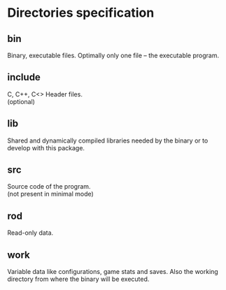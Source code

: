 # Directories specification

## bin

Binary, executable files. Optimally only one file – the executable program.

## include

C, C++, C<> Header files.\
(optional)

## lib

Shared and dynamically compiled libraries needed by the binary or to develop with this package.

## src

Source code of the program.\
(not present in minimal mode)

## rod

Read-only data.

## work

Variable data like configurations, game stats and saves. Also the working directory from where the binary will be executed.

